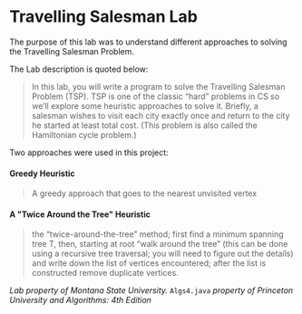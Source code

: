 # Travelling Salesman Lab
The purpose of this lab was to understand different approaches to solving the Travelling Salesman Problem. 

  The Lab description is quoted below:
  >In this lab, you will write a program to solve the Travelling Salesman Problem (TSP). TSP is one of the classic “hard” problems in CS so we’ll explore some heuristic approaches to solve it. Briefly, a salesman wishes to visit each city exactly once and return to the city he started at least total cost. (This problem is also called the Hamiltonian cycle problem.)



  Two approaches were used in this project:
  #### Greedy Heuristic
  > A greedy approach that goes to the nearest unvisited vertex
  #### A "Twice Around the Tree" Heuristic
  > the “twice-around-the-tree” method; first find a minimum spanning tree T, then, starting at root “walk around the tree” (this can be done using a recursive tree traversal; you will need to figure out the details) and write down the list of vertices encountered; after the list is constructed remove duplicate vertices.
  
  _Lab property of Montana State University._  ``Algs4.java`` _property of Princeton University and Algorithms: 4th Edition_ 
